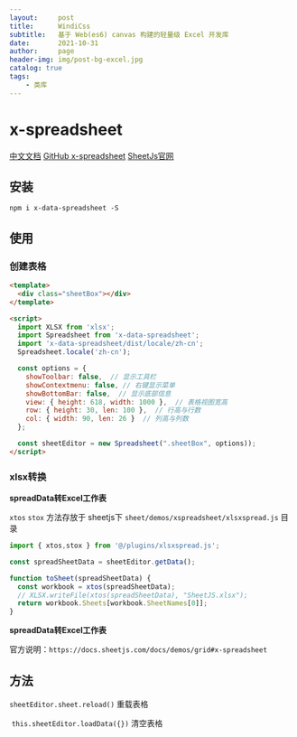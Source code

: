 ```yaml
---
layout:     post
title:      WindiCss
subtitle:   基于 Web(es6) canvas 构建的轻量级 Excel 开发库
date:       2021-10-31
author:     page
header-img: img/post-bg-excel.jpg
catalog: true
tags:
    - 类库
---
```


# x-spreadsheet

[中文文档](https://hondrytravis.com/x-spreadsheet-doc/) [GitHub x-spreadsheet](https://github.com/myliang/x-spreadsheet) [SheetJs官网](https://docs.sheetjs.com/docs/)

## 安装

```shell
npm i x-data-spreadsheet -S
```

## 使用

### 创建表格

```html
<template>
  <div class="sheetBox"></div>
</template>

<script>
  import XLSX from 'xlsx';
  import Spreadsheet from 'x-data-spreadsheet';
  import 'x-data-spreadsheet/dist/locale/zh-cn';
  Spreadsheet.locale('zh-cn');

  const options = {
    showToolbar: false,  // 显示工具栏
    showContextmenu: false, // 右键显示菜单
    showBottomBar: false,  // 显示底部信息
    view: { height: 618, width: 1000 },  // 表格视图宽高
    row: { height: 30, len: 100 },  // 行高与行数
    col: { width: 90, len: 26 }  // 列高与列数
  };

  const sheetEditor = new Spreadsheet(".sheetBox", options));
</script>
```

### xlsx转换

**spreadData转Excel工作表**

`xtos` `stox` 方法存放于 sheetjs下 `sheet/demos/xspreadsheet/xlsxspread.js` 目录

```js
import { xtos,stox } from '@/plugins/xlsxspread.js';

const spreadSheetData = sheetEditor.getData();

function toSheet(spreadSheetData) {
  const workbook = xtos(spreadSheetData);
  // XLSX.writeFile(xtos(spreadSheetData), "SheetJS.xlsx");
  return workbook.Sheets[workbook.SheetNames[0]];
}
```

**spreadData转Excel工作表**

官方说明：`https://docs.sheetjs.com/docs/demos/grid#x-spreadsheet`

## 方法

`sheetEditor.sheet.reload()` 重载表格

 `this.sheetEditor.loadData({})` 清空表格
